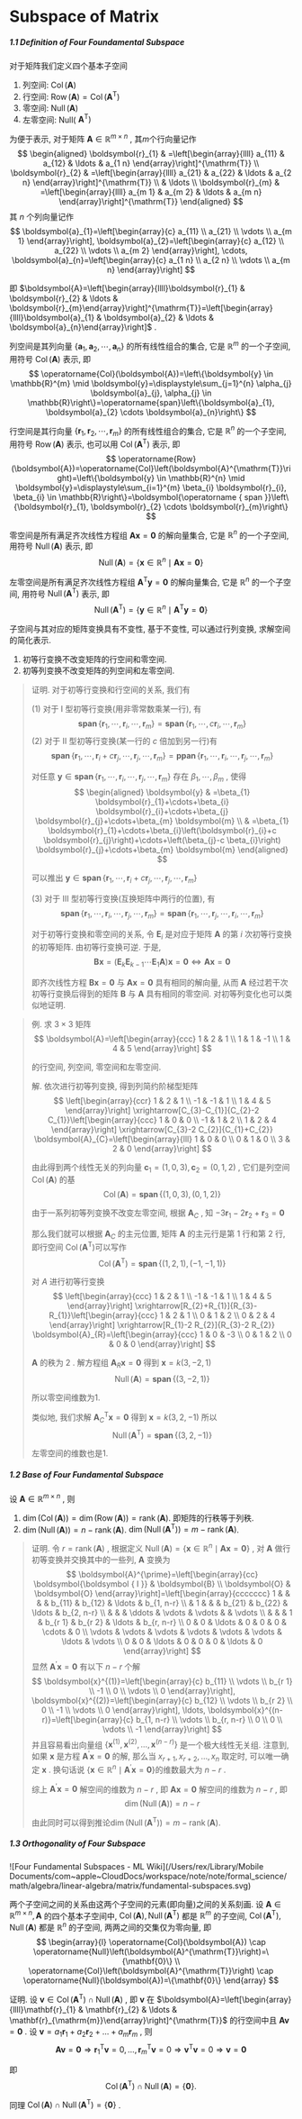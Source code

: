 # Subspace of Matrix

##### 1.1 Definition of Four Foundamental Subspace

对于矩阵我们定义四个基本子空间

1. 列空间:  $\operatorname{Col}(\boldsymbol{A})$
2. 行空间:  $\operatorname{Row}(\boldsymbol{A})=\operatorname{Col}\left(\boldsymbol{A}^{\mathrm{T}}\right)$
3. 零空间:  $\operatorname{Null}(\boldsymbol{A})$
4. 左零空间: Null( $\left.\boldsymbol{A}^{\mathrm{T}}\right)$

为便于表示, 对于矩阵 $\boldsymbol{A} \in \mathbb{R}^{m \times n}$ , 其$m$个行向量记作
$$
\begin{aligned}
\boldsymbol{r}_{1} & =\left[\begin{array}{llll}
a_{11} & a_{12} & \ldots & a_{1 n}
\end{array}\right]^{\mathrm{T}} \\
\boldsymbol{r}_{2} & =\left[\begin{array}{llll}
a_{21} & a_{22} & \ldots & a_{2 n}
\end{array}\right]^{\mathrm{T}} \\
& \ldots \\
\boldsymbol{r}_{m} & =\left[\begin{array}{llll}
a_{m 1} & a_{m 2} & \ldots & a_{m n}
\end{array}\right]^{\mathrm{T}}
\end{aligned}
$$
其 $n$ 个列向量记作
$$
\boldsymbol{a}_{1}=\left[\begin{array}{c}
a_{11} \\
a_{21} \\
\vdots \\
a_{m 1}
\end{array}\right], \boldsymbol{a}_{2}=\left[\begin{array}{c}
a_{12} \\
a_{22} \\
\vdots \\
a_{m 2}
\end{array}\right], \cdots, \boldsymbol{a}_{n}=\left[\begin{array}{c}
a_{1 n} \\
a_{2 n} \\
\vdots \\
a_{m n}
\end{array}\right]
$$

即 $\boldsymbol{A}=\left[\begin{array}{llll}\boldsymbol{r}_{1} & \boldsymbol{r}_{2} & \ldots & \boldsymbol{r}_{m}\end{array}\right]^{\mathrm{T}}=\left[\begin{array}{llll}\boldsymbol{a}_{1} & \boldsymbol{a}_{2} & \ldots & \boldsymbol{a}_{n}\end{array}\right]$ .

列空间是其列向量 $\left\{\boldsymbol{a}_{1}, \boldsymbol{a}_{2}, \cdots, \boldsymbol{a}_{n}\right\}$ 的所有线性组合的集合, 它是 $\mathbb{R}^{m}$ 的一个子空间, 用符号 $\operatorname{Col}(\boldsymbol{A})$ 表示, 即
$$
\operatorname{Col}(\boldsymbol{A})=\left\{\boldsymbol{y} \in \mathbb{R}^{m} \mid \boldsymbol{y}=\displaystyle\sum_{j=1}^{n} \alpha_{j} \boldsymbol{a}_{j}, \alpha_{j} \in \mathbb{R}\right\}=\operatorname{span}\left\{\boldsymbol{a}_{1}, \boldsymbol{a}_{2} \cdots \boldsymbol{a}_{n}\right\}
$$

行空间是其行向量 $\left\{\boldsymbol{r}_{1}, \boldsymbol{r}_{2}, \cdots, \boldsymbol{r}_{m}\right\}$ 的所有线性组合的集合, 它是 $\mathbb{R}^{n}$ 的一个子空间, 用符号 $\operatorname{Row}(\boldsymbol{A})$ 表示, 也可以用 $\operatorname{Col}\left(\boldsymbol{A}^{\mathrm{T}}\right)$ 表示, 即
$$
\operatorname{Row}(\boldsymbol{A})=\operatorname{Col}\left(\boldsymbol{A}^{\mathrm{T}}\right)=\left\{\boldsymbol{y} \in \mathbb{R}^{n} \mid \boldsymbol{y}=\displaystyle\sum_{i=1}^{m} \beta_{i} \boldsymbol{r}_{i}, \beta_{i} \in \mathbb{R}\right\}=\boldsymbol{\operatorname { span }}\left\{\boldsymbol{r}_{1}, \boldsymbol{r}_{2} \cdots \boldsymbol{r}_{m}\right\}
$$

零空间是所有满足齐次线性方程组 $\boldsymbol{A} \boldsymbol{x}=\mathbf{0}$ 的解向量集合, 它是 $\mathbb{R}^{n}$ 的一个子空间, 用符号 $\operatorname{Null}(\boldsymbol{A})$ 表示, 即
$$
\operatorname{Null}(\boldsymbol{A})=\left\{\boldsymbol{x} \in \mathbb{R}^{n} \mid \boldsymbol{A x}=\mathbf{0}\right\}
$$

左零空间是所有满足齐次线性方程组 $\boldsymbol{A}^{\mathrm{T}} \boldsymbol{y}=\mathbf{0}$ 的解向量集合, 它是 $\mathbb{R}^{n}$ 的一个子空间, 用符号 $\operatorname{Null}\left(\boldsymbol{A}^{\mathrm{T}}\right)$ 表示, 即
$$
\operatorname{Null}\left(\boldsymbol{A}^{\mathrm{T}}\right)=\left\{\boldsymbol{y} \in \mathbb{R}^{n} \mid \boldsymbol{A}^{\mathrm{T}} \boldsymbol{y}=\mathbf{0}\right\}
$$

子空间与其对应的矩阵变换具有不变性, 基于不变性, 可以通过行列变换, 求解空间的简化表示.

1. 初等行变换不改变矩阵的行空间和零空间.
2. 初等列变换不改变矩阵的列空间和左零空间.

> 证明. 对于初等行变换和行空间的关系, 我们有
>
> (1) 对于 I 型初等行变换(用非零常数乘某一行), 有
> $$
> \boldsymbol{\operatorname { span }}\left\{\boldsymbol{r}_{1}, \cdots, \boldsymbol{r}_{i}, \cdots, \boldsymbol{r}_{m}\right\}=\boldsymbol{\operatorname { span }}\left\{\boldsymbol{r}_{1}, \cdots, c \boldsymbol{r}_{i}, \cdots, \boldsymbol{r}_{m}\right\}
> $$
> (2) 对于 II 型初等行变换(某一行的 $c$ 倍加到另一行)有
> $$
> \boldsymbol{\operatorname { s p a n }}\left\{\boldsymbol{r}_{1}, \cdots, \boldsymbol{r}_{i}+c \boldsymbol{r}_{j}, \cdots, \boldsymbol{r}_{j}, \cdots, \boldsymbol{r}_{m}\right\}=\boldsymbol{\operatorname { p p a n }}\left\{\boldsymbol{r}_{1}, \cdots, \boldsymbol{r}_{i}, \cdots, \boldsymbol{r}_{j}, \cdots, \boldsymbol{r}_{m}\right\}
> $$
>
> 对任意 $\boldsymbol{y} \in \boldsymbol{\operatorname { s p a n }}\left\{\boldsymbol{r}_{1}, \cdots, \boldsymbol{r}_{i}, \cdots, \boldsymbol{r}_{j}, \cdots, \boldsymbol{r}_{m}\right\}$ 存在 $\beta_{1}, \cdots, \beta_{m}$ , 使得
> $$
> \begin{aligned}
> \boldsymbol{y} & =\beta_{1} \boldsymbol{r}_{1}+\cdots+\beta_{i} \boldsymbol{r}_{i}+\cdots+\beta_{j} \boldsymbol{r}_{j}+\cdots+\beta_{m} \boldsymbol{m} \\
> & =\beta_{1} \boldsymbol{r}_{1}+\cdots+\beta_{i}\left(\boldsymbol{r}_{i}+c \boldsymbol{r}_{j}\right)+\cdots+\left(\beta_{j}-c \beta_{i}\right) \boldsymbol{r}_{j}+\cdots+\beta_{m} \boldsymbol{m}
> \end{aligned}
> $$
>
> 可以推出 $\boldsymbol{y} \in \mathbf{\operatorname { s p a n }}\left\{\boldsymbol{r}_{1}, \cdots, \boldsymbol{r}_{i}+c \boldsymbol{r}_{j}, \cdots, \boldsymbol{r}_{j}, \cdots, \boldsymbol{r}_{m}\right\}$
>
> (3) 对于 III 型初等行变换(互换矩阵中两行的位置), 有
> $$
> \boldsymbol{\operatorname { s p a n }}\left\{\boldsymbol{r}_{1}, \cdots, \boldsymbol{r}_{i}, \cdots, \boldsymbol{r}_{j}, \cdots, \boldsymbol{r}_{m}\right\}=\boldsymbol{\operatorname { s p a n }}\left\{\boldsymbol{r}_{1}, \cdots, \boldsymbol{r}_{j}, \cdots, \boldsymbol{r}_{i}, \cdots, \boldsymbol{r}_{m}\right\}
> $$
>
> 对于初等行变换和零空间的关系, 令 $\boldsymbol{E}_{i}$ 是对应于矩阵 $\boldsymbol{A}$ 的第 $i$ 次初等行变换的初等矩阵. 由初等行变换可逆. 于是, 
> $$
> \boldsymbol{B x}=\left(\boldsymbol{E}_{k} \boldsymbol{E}_{k-1} \cdots \boldsymbol{E}_{1} \boldsymbol{A}\right) \boldsymbol{x}=\mathbf{0} \Leftrightarrow \boldsymbol{A} \boldsymbol{x}=\mathbf{0}
> $$
>
> 即齐次线性方程 $\boldsymbol{B} \boldsymbol{x}=\mathbf{0}$ 与 $\boldsymbol{A} \boldsymbol{x}=\mathbf{0}$ 具有相同的解向量, 从而 $\boldsymbol{A}$ 经过若干次初等行变换后得到的矩阵 $\boldsymbol{B}$ 与 $\boldsymbol{A}$ 具有相同的零空间. 对初等列变化也可以类似地证明.



> 例. 求 $3 \times 3$ 矩阵
> $$
> \boldsymbol{A}=\left[\begin{array}{ccc}
> 1 & 2 & 1 \\
> 1 & 1 & -1 \\
> 1 & 4 & 5
> \end{array}\right]
> $$
>
> 的行空间, 列空间, 零空间和左零空间.
>
> 解. 依次进行初等列变换, 得到列简约阶梯型矩阵
> $$
> \left[\begin{array}{ccr}
> 1 & 2 & 1 \\
> -1 & -1 & 1 \\
> 1 & 4 & 5
> \end{array}\right] \xrightarrow[C_{3}-C_{1}]{C_{2}-2 C_{1}}\left[\begin{array}{ccc}
> 1 & 0 & 0 \\
> -1 & 1 & 2 \\
> 1 & 2 & 4
> \end{array}\right] \xrightarrow[C_{3}-2 C_{2}]{C_{1}+C_{2}} \boldsymbol{A}_{C}=\left[\begin{array}{lll}
> 1 & 0 & 0 \\
> 0 & 1 & 0 \\
> 3 & 2 & 0
> \end{array}\right]
> $$
>
> 由此得到两个线性无关的列向量 $\boldsymbol{c}_{1}=(1,0,3), \boldsymbol{c}_{2}=(0,1,2)$ , 它们是列空间 $\operatorname{Col}(\boldsymbol{A})$ 的基
> $$
> \operatorname{Col}(\boldsymbol{A})=\boldsymbol{\operatorname { s p a n }}\{(1,0,3),(0,1,2)\}
> $$
>
> 由于一系列初等列变换不改变左零空间, 根据 $\boldsymbol{A}_{C}$ , 知 $-3 \boldsymbol{r}_{1}-2 \boldsymbol{r}_{2}+\boldsymbol{r}_{3}=\mathbf{0}$
>
> 那么我们就可以根据 $\boldsymbol{A}_{C}$ 的主元位置, 矩阵 $\boldsymbol{A}$ 的主元行是第 1 行和第 2 行, 即行空间 $\operatorname{Col}\left(\boldsymbol{A}^{\mathrm{T}}\right)$可以写作
> $$
> \operatorname{Col}\left(\boldsymbol{A}^{\mathrm{T}}\right)=\boldsymbol{\operatorname { s p a n }}\{(1,2,1),(-1,-1,1)\}
> $$
>
> 对 $A$ 进行初等行变换
> $$
> \left[\begin{array}{ccc}
> 1 & 2 & 1 \\
> -1 & -1 & 1 \\
> 1 & 4 & 5
> \end{array}\right] \xrightarrow[R_{2}+R_{1}]{R_{3}-R_{1}}\left[\begin{array}{ccc}
> 1 & 2 & 1 \\
> 0 & 1 & 2 \\
> 0 & 2 & 4
> \end{array}\right] \xrightarrow[R_{1}-2 R_{2}]{R_{3}-2 R_{2}} \boldsymbol{A}_{R}=\left[\begin{array}{ccc}
> 1 & 0 & -3 \\
> 0 & 1 & 2 \\
> 0 & 0 & 0
> \end{array}\right]
> $$
>
> $\boldsymbol{A}$ 的秩为 2 . 解方程组 $\boldsymbol{A}_{R} \boldsymbol{x}=\mathbf{0}$ 得到 $\boldsymbol{x}=k(3,-2,1)$
> $$
> \operatorname{Null}(\boldsymbol{A})=\boldsymbol{\operatorname { s p a n }}\{(3,-2,1)\}
> $$
>
> 所以零空间维数为1.
>
> 类似地, 我们求解 $\boldsymbol{A}_{C}^{\mathrm{T}} \boldsymbol{x}=\mathbf{0}$ 得到 $\boldsymbol{x}=k(3,2,-1)$ 所以
> $$
> \operatorname{Null}\left(\boldsymbol{A}^{\mathrm{T}}\right)=\boldsymbol{\operatorname { s p a n }}\{(3,2,-1)\}
> $$
>
> 左零空间的维数也是1. 



##### 1.2 Base of Four Fundamental Subspace

设 $\boldsymbol{A} \in \mathbb{R}^{m \times n}$ , 则

1. $\operatorname{dim}(\operatorname{Col}(\boldsymbol{A}))=\operatorname{dim}(\operatorname{Row}(\boldsymbol{A}))=\operatorname{rank}(\boldsymbol{A})$. 即矩阵的行秩等于列秩.
2. $\operatorname{dim}(\operatorname{Null}(\boldsymbol{A}))=n-\operatorname{rank}(\boldsymbol{A})$. $\operatorname{dim}\left(\operatorname{Null}\left(\boldsymbol{A}^{\mathrm{T}}\right)\right)=m-\operatorname{rank}(\boldsymbol{A})$.

> 证明. 令 $r=\operatorname{rank}(\boldsymbol{A})$ , 根据定义 $\operatorname{Null}(\boldsymbol{A})=\left\{\boldsymbol{x} \in \mathbb{R}^{n} \mid \boldsymbol{A x}=\mathbf{0}\right\}$ , 对 $\boldsymbol{A}$ 做行初等变换并交换其中的一些列,  $\boldsymbol{A}$ 变换为
> $$
> \boldsymbol{A}^{\prime}=\left[\begin{array}{cc}
> \boldsymbol{\boldsymbol { I }} & \boldsymbol{B} \\
> \boldsymbol{O} & \boldsymbol{O}
> \end{array}\right]=\left[\begin{array}{ccccccc}
> 1 & & & & b_{11} & b_{12} & \ldots & b_{1, n-r} \\
>   & 1 & & & b_{21} & b_{22} & \ldots & b_{2, n-r} \\
>   &   & & \ddots & \vdots & \vdots & & \vdots \\
> & & & 1 & b_{r 1} & b_{r 2} & \ldots & b_{r, n-r} \\
> 0 & 0 & \ldots & 0 & 0 & 0 & \cdots & 0 \\
> \vdots & \vdots & \vdots & \vdots & \vdots & \vdots & \ldots & \vdots \\
> 0 & 0 & \ldots & 0 & 0 & 0 & \ldots & 0
> \end{array}\right]
> $$
> 显然 $\boldsymbol{A}^{\prime} \boldsymbol{x}=\mathbf{0}$ 有以下 $n-r$ 个解
> $$
> \boldsymbol{x}^{(1)}=\left[\begin{array}{c}
> b_{11} \\
> \vdots \\
> b_{r 1} \\
> -1 \\
> 0 \\
> \vdots \\
> 0
> \end{array}\right], \boldsymbol{x}^{(2)}=\left[\begin{array}{c}
> b_{12} \\
> \vdots \\
> b_{r 2} \\
> 0 \\
> -1 \\
> \vdots \\
> 0
> \end{array}\right],
> \ldots,
> \boldsymbol{x}^{(n-r)}=\left[\begin{array}{c}
> b_{1, n-r} \\
> \vdots \\
> b_{r, n-r} \\
> 0 \\
> 0 \\
> \vdots \\
> -1
> \end{array}\right]
> $$
> 并且容易看出向量组 $\left\{\boldsymbol{x}^{(1)}, \boldsymbol{x}^{(2)}, \ldots, \boldsymbol{x}^{(n-r)}\right\}$ 是一个极大线性无关组. 注意到, 如果 $\boldsymbol{x}$ 是方程 $\boldsymbol{A}^{\prime} \boldsymbol{x}=\mathbf{0}$ 的解, 那么当 $x_{r+1}, x_{r+2}, \ldots, x_{n}$ 取定时, 可以唯一确定 $\boldsymbol{x}$ . 换句话说 $\left\{\boldsymbol{x} \in \mathbb{R}^{n} \mid \boldsymbol{A}^{\prime} \boldsymbol{x}=\mathbf{0}\right\}$的维数最大为 $n-r$ .
>
> 综上 $\boldsymbol{A}^{\prime} \boldsymbol{x}=\mathbf{0}$ 解空间的维数为 $n-r$ , 即 $\boldsymbol{A} \boldsymbol{x}=\mathbf{0}$ 解空间的维数为 $n-r$ , 即
> $$
> \operatorname{dim}(\operatorname{Null}(\boldsymbol{A}))=n-r
> $$
>
> 由此同时可以得到推论$\operatorname{dim}\left(\operatorname{Null}\left(\boldsymbol{A}^{\mathrm{T}}\right)\right)=m-\operatorname{rank}(\boldsymbol{A})$.



##### 1.3 Orthogonality of Four Subspace

![Four Fundamental Subspaces - ML Wiki](/Users/rex/Library/Mobile Documents/com~apple~CloudDocs/workspace/note/note/formal_science/math/algebra/linear-algebra/matrix/fundamental-subspaces.svg)



两个子空间之间的关系由这两个子空间的元素(即向量)之间的关系刻画. 设 $\boldsymbol{A} \in \mathbb{R}^{m \times n}, \boldsymbol{A}$ 的四个基本子空间中,  $\operatorname{Col}(\boldsymbol{A}), \operatorname{Null}\left(\boldsymbol{A}^{\mathrm{T}}\right)$ 都是 $\mathbb{R}^{m}$ 的子空间, $\operatorname{Col}\left(\boldsymbol{A}^{\mathrm{T}}\right), \operatorname{Null}(\boldsymbol{A})$ 都是 $\mathbb{R}^{n}$ 的子空间, 两两之间的交集仅为零向量, 即
$$
\begin{array}{l}
\operatorname{Col}(\boldsymbol{A}) \cap \operatorname{Null}\left(\boldsymbol{A}^{\mathrm{T}}\right)=\{\mathbf{0}\} \\
\operatorname{Col}\left(\boldsymbol{A}^{\mathrm{T}}\right) \cap \operatorname{Null}(\boldsymbol{A})=\{\mathbf{0}\}
\end{array}
$$

证明. 设 $\boldsymbol{v} \in \operatorname{Col}\left(\boldsymbol{A}^{\mathrm{T}}\right) \cap \operatorname{Null}(\boldsymbol{A})$ , 即 $\boldsymbol{v}$ 在 $\boldsymbol{A}=\left[\begin{array}{llll}\mathbf{r}_{1} & \mathbf{r}_{2} & \ldots & \mathbf{r}_{\mathrm{m}}\end{array}\right]^{\mathrm{T}}$ 的行空间中且 $\boldsymbol{A} \boldsymbol{v}=\mathbf{0}$ . 设 $\boldsymbol{v}=a_{1} \boldsymbol{r}_{1}+a_{2} \boldsymbol{r}_{2}+\ldots+a_{m} \boldsymbol{r}_{m}$ , 则
$$
\boldsymbol{A} \boldsymbol{v}=\mathbf{0} \Longrightarrow \boldsymbol{r}_{1}^{\mathrm{T}} \boldsymbol{v}=0, \ldots, \boldsymbol{r}_{m}^{\mathrm{T}} \boldsymbol{v}=0 \Longrightarrow \boldsymbol{v}^{\mathrm{T}} \boldsymbol{v}=0 \Longrightarrow \boldsymbol{v}=\mathbf{0}
$$

即
$$
\operatorname{Col}\left(\boldsymbol{A}^{\mathrm{T}}\right) \cap \operatorname{Null}(\boldsymbol{A})=\{\mathbf{0}\} .
$$

同理 $\operatorname{Col}(\boldsymbol{A}) \cap \operatorname{Null}\left(\boldsymbol{A}^{\mathrm{T}}\right)=\{\mathbf{0}\}$ . 













